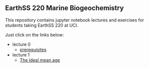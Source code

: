 ## EarthSS 220 Marine Biogeochemistry

This repository contains jupyter notebook lectures and exercises for students taking EarthSS 220 at UCI.

Just click on the links below:

- lecture 0
    - [prerequisites](src/generated/lecture_0/prerequisites.md)
- lecture 1
    - [The ideal mean age](https://nbviewer.jupyter.org/github/fprimeau/EARTHSS220/blob/master/src/generated/lecture_1/ideal_mean_age.ipynb)
